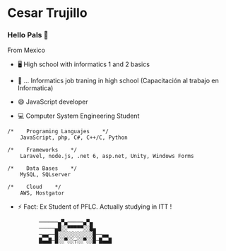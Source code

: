 # Cesar Trujillo

### Hello Pals 👋

From Mexico 

- 🖥 High school with informatics 1 and 2 basics

- 📲 ... Informatics job traning in high school (Capacitación al trabajo en Informatica)

- 😄 JavaScript developer

- 💻 Computer System Engineering Student

```
/*    Programing Languajes    */
    JavaScript, php, C#, C++/C, Python
    
/*    Frameworks    */
    Laravel, node.js, .net 6, asp.net, Unity, Windows Forms
    
/*    Data Bases    */
    MySQL, SQLserver
    
/*    Cloud    */
    AWS, Hostgator
```

- ⚡ Fact: Ex Student of PFLC. Actually studying in ITT !

```
          ──────▄▀▄─────▄▀▄
          ─────▄█░░▀▀▀▀▀░░█▄
          ─▄▄──█░░░░░░░░░░░█──▄▄
          █▄▄█─█░░▀░░┬░░▀░░█─█▄▄█
```
